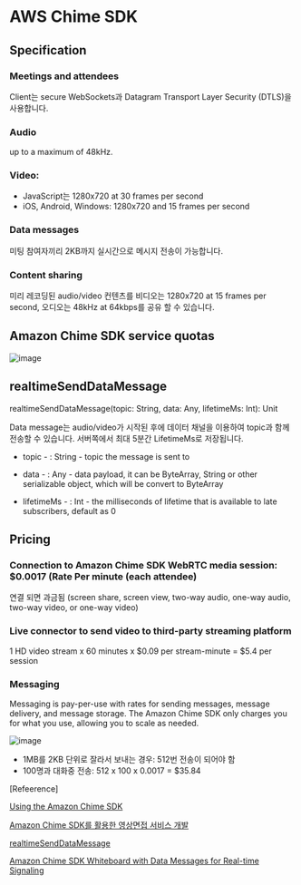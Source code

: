 # AWS Chime SDK



## Specification

### Meetings and attendees

Client는 secure WebSockets과 Datagram Transport Layer Security (DTLS)을 사용합니다.


### Audio

up to a maximum of 48kHz.

### Video: 

- JavaScript는 1280x720 at 30 frames per second
- iOS, Android, Windows: 1280x720 and 15 frames per second

### Data messages

미팅 참여자끼리 2KB까지 실시간으로 메시지 전송이 가능합니다.

### Content sharing

미리 레코딩된 audio/video 컨텐츠를 비디오는 1280x720 at 15 frames per second, 오디오는 48kHz at 64kbps를 공유 할 수 있습니다.

## Amazon Chime SDK service quotas

![image](https://user-images.githubusercontent.com/52392004/218374065-b3f143c5-4cf0-4b93-acb1-4ba39db4cfbf.png)



## realtimeSendDataMessage

realtimeSendDataMessage(topic: String, data: Any, lifetimeMs: Int): Unit

Data message는 audio/video가 시작된 후에 데이터 채널을 이용하여 topic과 함께 전송할 수 있습니다. 서버쪽에서 최대 5분간 LifetimeMs로 저장됩니다.  

- topic - : String - topic the message is sent to

- data - : Any - data payload, it can be ByteArray, String or other serializable object, which will be convert to ByteArray

- lifetimeMs - : Int - the milliseconds of lifetime that is available to late subscribers, default as 0



## Pricing

### Connection to Amazon Chime SDK WebRTC media session: $0.0017 (Rate Per minute (each attendee)
 연결 되면 과금됨 (screen share, screen view, two-way audio, one-way audio, two-way video, or one-way video)

### Live connector to send video to third-party streaming platform
1 HD video stream x 60 minutes x $0.09 per stream-minute = $5.4 per session

### Messaging
Messaging is pay-per-use with rates for sending messages, message delivery, and message storage. The Amazon Chime SDK only charges you for what you use, allowing you to scale as needed. 

![image](https://user-images.githubusercontent.com/52392004/218378732-e7162d78-6d0b-4da5-b046-f1f3f4b020e5.png)


- 1MB를 2KB 단위로 잘라서 보내는 경우: 512번 전송이 되어야 함
- 100명과 대화중 전송: 512 x 100 x 0.0017 = $35.84



[Refeerence]

[Using the Amazon Chime SDK](https://docs.aws.amazon.com/chime-sdk/latest/dg/meetings-sdk.html)

[Amazon Chime SDK를 활용한 영상면접 서비스 개발](https://saramin.github.io/2021-03-09-amazon-chime-sdk-video-interview/)

[realtimeSendDataMessage](https://aws.github.io/amazon-chime-sdk-android/amazon-chime-sdk/com.amazonaws.services.chime.sdk.meetings.realtime/-default-realtime-controller/realtime-send-data-message.html)

[Amazon Chime SDK Whiteboard with Data Messages for Real-time Signaling](https://dannadori.medium.com/amazon-chime-sdk-whiteboard-with-data-messages-for-real-time-signaling-c0740575a6c0)

